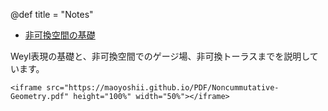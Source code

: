 @def title = "Notes"

- [非可換空間の基礎](https://drive.google.com/file/d/1mO7_BOQ8RurjSXfWsDwLlSh_fQdbImsA/view?usp=sharing)

Weyl表現の基礎と、非可換空間でのゲージ場、非可換トーラスまでを説明しています。

~~~
<iframe src="https://maoyoshii.github.io/PDF/Noncummutative-Geometry.pdf" height="100%" width="50%"></iframe>
~~~